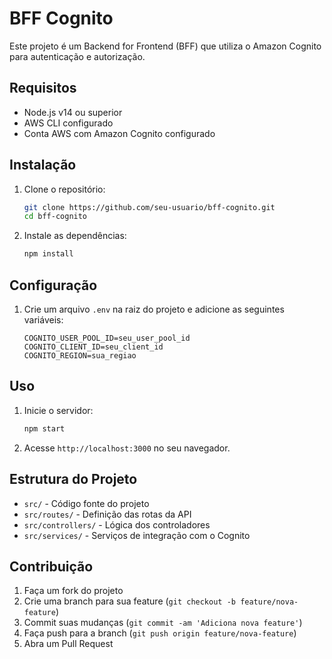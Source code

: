 # BFF Cognito

Este projeto é um Backend for Frontend (BFF) que utiliza o Amazon Cognito para autenticação e autorização.

## Requisitos

- Node.js v14 ou superior
- AWS CLI configurado
- Conta AWS com Amazon Cognito configurado

## Instalação

1. Clone o repositório:
    ```sh
    git clone https://github.com/seu-usuario/bff-cognito.git
    cd bff-cognito
    ```

2. Instale as dependências:
    ```sh
    npm install
    ```

## Configuração

1. Crie um arquivo `.env` na raiz do projeto e adicione as seguintes variáveis:
    ```env
    COGNITO_USER_POOL_ID=seu_user_pool_id
    COGNITO_CLIENT_ID=seu_client_id
    COGNITO_REGION=sua_regiao
    ```

## Uso

1. Inicie o servidor:
    ```sh
    npm start
    ```

2. Acesse `http://localhost:3000` no seu navegador.

## Estrutura do Projeto

- `src/` - Código fonte do projeto
- `src/routes/` - Definição das rotas da API
- `src/controllers/` - Lógica dos controladores
- `src/services/` - Serviços de integração com o Cognito

## Contribuição

1. Faça um fork do projeto
2. Crie uma branch para sua feature (`git checkout -b feature/nova-feature`)
3. Commit suas mudanças (`git commit -am 'Adiciona nova feature'`)
4. Faça push para a branch (`git push origin feature/nova-feature`)
5. Abra um Pull Request